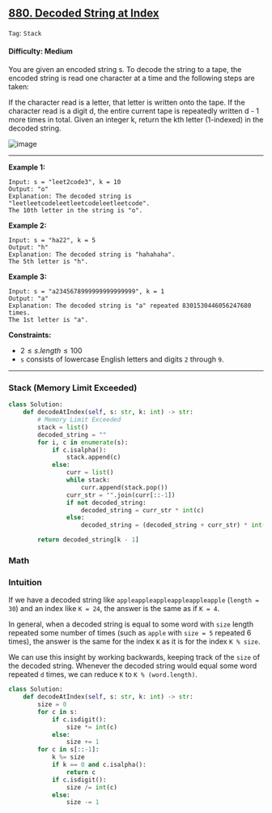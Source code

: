## [880. Decoded String at Index](https://leetcode.com/problems/decoded-string-at-index)

```Tag```: ```Stack```

#### Difficulty: Medium

You are given an encoded string s. To decode the string to a tape, the encoded string is read one character at a time and the following steps are taken:

If the character read is a letter, that letter is written onto the tape.
If the character read is a digit d, the entire current tape is repeatedly written d - 1 more times in total.
Given an integer k, return the kth letter (1-indexed) in the decoded string.

![image](https://github.com/quananhle/Python/assets/35042430/2ec4bfbf-6904-4a77-aca9-95baf2bdfafc)

---

__Example 1:__
```
Input: s = "leet2code3", k = 10
Output: "o"
Explanation: The decoded string is "leetleetcodeleetleetcodeleetleetcode".
The 10th letter in the string is "o".
```

__Example 2:__
```
Input: s = "ha22", k = 5
Output: "h"
Explanation: The decoded string is "hahahaha".
The 5th letter is "h".
```

__Example 3:__
```
Input: s = "a2345678999999999999999", k = 1
Output: "a"
Explanation: The decoded string is "a" repeated 8301530446056247680 times.
The 1st letter is "a".
```

__Constraints:__

- $2 \le s.length \le 100$
- ```s``` consists of lowercase English letters and digits ```2``` through ```9```.

---

### Stack (Memory Limit Exceeded)

```Python
class Solution:
    def decodeAtIndex(self, s: str, k: int) -> str:
        # Memory Limit Exceeded
        stack = list()
        decoded_string = ""
        for i, c in enumerate(s):
            if c.isalpha():
                stack.append(c)
            else:
                curr = list()
                while stack:
                    curr.append(stack.pop())
                curr_str = "".join(curr[::-1])
                if not decoded_string:
                    decoded_string = curr_str * int(c)
                else:
                    decoded_string = (decoded_string + curr_str) * int(c)

        return decoded_string[k - 1]
```

### Math


### Intuition

If we have a decoded string like ```appleappleappleappleappleapple``` (```length = 30```) and an index like ```K = 24```, the answer is the same as if ```K = 4```.

In general, when a decoded string is equal to some word with ```size``` length repeated some number of times (such as ```apple``` with ```size = 5``` repeated 6 times), the answer is the same for the index ```K``` as it is for the index ```K % size```.

We can use this insight by working backwards, keeping track of the ```size``` of the decoded string. Whenever the decoded string would equal some word repeated ```d``` times, we can reduce ```K``` to ```K % (word.length)```.

```Python
class Solution:
    def decodeAtIndex(self, s: str, k: int) -> str:
        size = 0
        for c in s:
            if c.isdigit():
                size *= int(c)
            else:
                size += 1
        for c in s[::-1]:
            k %= size
            if k == 0 and c.isalpha():
                return c
            if c.isdigit():
                size /= int(c)
            else:
                size -= 1
```

